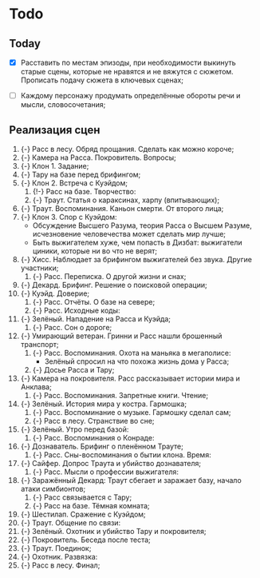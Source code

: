 # Todo
## Today

   * [x] Расставить по местам эпизоды, при необходимости выкинуть старые сцены,
     которые не нравятся и не вяжутся с сюжетом. Прописать подачу сюжета
     в ключевых сценах;
   * [ ] Каждому персонажу продумать определённые обороты речи и мысли,
     словосочетания;




## Реализация сцен

   1. {-} Расс в лесу. Обряд прощания. Сделать как можно короче;
   1. {-} Камера на Расса. Покровитель. Вопросы;
   1. {-} Клон 1. Задание;
   1. {-} Тару на базе перед брифингом;
   1. {-} Клон 2. Встреча с Куэйдом;
      1. {!-} Расс на базе. Творчество:
      1. {-} Траут. Статья о караксинах, харпу (впитывающих);
   1. {-} Траут. Воспоминания. Каньон смерти. От второго лица;
   1. {-} Клон 3. Спор с Куэйдом:
      * Обсуждение Высшего Разума, теория Расса о Высшем Разуме, исчезновение
        человечества может сделать мир лучше;
      * Быть выжигателем хуже, чем попасть в Дизбат: выжигатели циники, которые
        ни во что не верят;
   1. {-} Хисс. Наблюдает за брифингом выжигателей без звука. Другие участники;
      1. {-} Расс. Переписка. О другой жизни и снах;
   1. {-} Декард. Брифинг. Решение о поисковой операции;
   1. {-} Куэйд. Доверие;
      1. {-} Расс. Отчёты. О базе на севере;
      1. {-} Расс. Исходные коды:
   1. {-} Зелёный. Нападение на Расса и Куэйда;
      1. {-} Расс. Сон о дороге;
   1. {-} Умирающий ветеран. Гринни и Расс нашли брошенный транспорт;
      1. {-} Расс. Воспоминания. Охота на маньяка в мегаполисе:
         * Зелёный спросил на что похожа жизнь дома у Расса;
      1. {-} Досье Расса и Тару;
   1. {-} Камера на покровителя. Расс рассказывает истории мира и Анклава;
      1. {-} Расс. Воспоминания. Запретные книги. Чтение;
   1. {-} Зелёный. История мира у костра. Гармошка;
      1. {-} Расс. Воспоминание о музыке. Гармошку сделал сам;
      1. {-} Расс в лесу. Странствие во сне;
   1. {-} Зелёный. Утро перед базой:
      1. {-} Расс. Воспоминания о Конраде:
   1. {-} Дознаватель. Брифинг о пленённом Трауте;
      1. {-} Расс. Сны-воспоминания о бытии клона. Время:
   1. {-} Сайфер. Допрос Траута и убийство дознавателя;
      1. {-} Расс. Мысли о профессии выжигателя:
   1. {-} Заражённый Декард: Траут сбегает и заражает базу, начало атаки симбионтов;
      1. {-} Расс связывается с Тару;
      1. {-} Расс на базе. Тёмная комната;
   1. {-} Шестилап. Сражение с Куэйдом;
   1. {-} Траут. Общение по связи:
   1. {-} Зелёный. Охотник и убийство Тару и покровителя;
   1. {-} Покровитель. Беседа после теста;
   1. {-} Траут. Поединок;
   1. {-} Охотник. Развязка:
   1. {-} Расс в лесу. Финал;
